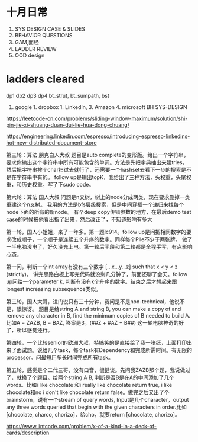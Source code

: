 # 十月日常
1. SYS DESIGN CASE & SLIDES
2. BEHAVIOR QUESTIONS
3. GAM,面经
4. LADDER REVIEW
5. OOD design

# ladders cleared
dp1 dp2 dp3 dp4
bt_strut, bt_sumpath, bst

1. google  1. dropbox 1. LinkedIn, 3. Amazon 4. microsoft  BH   SYS-DESIGN

https://leetcode-cn.com/problems/sliding-window-maximum/solution/shi-pin-jie-xi-shuang-duan-dui-lie-hua-dong-chuang/

https://engineering.linkedin.com/espresso/introducing-espresso-linkedins-hot-new-distributed-document-store


第三轮：算法 朋克白人大叔
题目是auto complete的变形版。给出一个字符串，要求你输出这个字符串中所有可能包含的单词。方法是先把字典抽出来建tries，然后把字符串挨个char扫过去就行了，还需要一个hashset去看下一步的搜索是不是在字符串中有的。
follow up是输出topK，我给出了三种方法，头权重，头尾权重，和历史权重。写了下sudo code。

第六轮：算法 国人大叔
问题是n叉树，树上的node分成两类，现在要求删掉一类重建这个n叉树。
我用的方法是bfs层级搜索，但是中间穿插一个递归来找每个node下面的所有的新node。
有个deep copy传错参数的地方，在最后demo test case的时候被他看出指了出来，然后改正了，不知道影响有多大

第一轮，国人小姐姐，来了一年多。第一题lc914。follow up是问把相同数字的要求改成顺子，一个顺子是连续五个升序的数字。同样每个Pile不少于两张牌。
做了一半电脑没电了，好久没充上电。第一轮后半段和第二轮都是全程手写，有点影响心态。

第一问，判断一个int array有没有三个数字 [...x...y...z] such that x < y < z (strictly)。
讲完思路白板上写完代码就没剩几分钟了，前面还聊了会天。follow up问给一个parameter k, 判断有没有k个升序的数字。结束之后才想起来跟longest increasing subsequence类似。

第三轮，国人大哥，进门说只有三十分钟，我问是不是non-technical，他说不是，很惊讶。
题目是给string A and string B, you can make a copy of and remove any character in B, find the minimum copies of B needed to build A.
比如A = ZAZB, B = BAZ, 答案是3。(##Z + #AZ + B##) 这一轮电脑神奇的好了，所以感觉还行。

第四轮，一个比较senior的欧洲大叔，特搞笑的是直接给了我一张纸，上面打印出来了面试题。说给几个task，每个task有Dependency和完成所需时间。有无限的processor。问最短用多长时间完成所有task。

第五轮，感觉是个二代三哥，没有口音，很健谈。先问我ZAZB那个题，我说做过了，就换了个题目。给两个string A B, 判断是否B是在A的中间添加了几个words。比如i like chocolate 和i really like chocolate return true, i like chocolate和no i don't like chocolate return false。做完之后又出了个brainstorm，说有一个stream of query words, Input是几个character，output any three words queried that begin with the given characters in order.比如 [chocolate, charco, chorizo]，给cho，就要return [chocolate, chorizo]。

https://www.lintcode.com/problem/x-of-a-kind-in-a-deck-of-cards/description